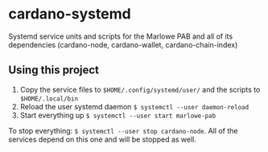 # cardano-systemd

Systemd service units and scripts for the Marlowe PAB and all of its
dependencies (cardano-node, cardano-wallet, cardano-chain-index)

## Using this project

1. Copy the service files to `$HOME/.config/systemd/user/` and the scripts to
   `$HOME/.local/bin`
2. Reload the user systemd daemon `$ systemctl --user daemon-reload`
3. Start everything up `$ systemctl --user start marlowe-pab`

To stop everything: `$ systemctl --user stop cardano-node`. All of the services
depend on this one and will be stopped as well.
